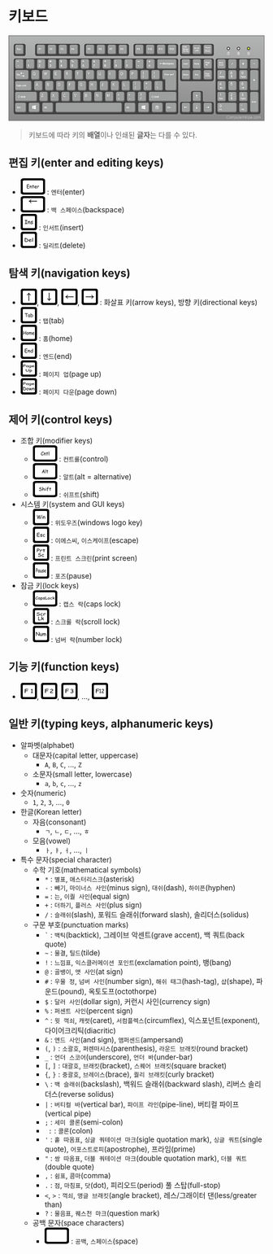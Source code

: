 # 키보드

<img src="./keyboard/keyboard.jpg" style="background-color: #BBBBBB">

> 키보드에 따라 키의 **배열**이나 인쇄된 **글자**는 다를 수 있다.

## 편집 키(enter and editing keys)

- ![`Enter`](./keyboard/enter.png) : `엔터`(enter)
- ![`BS`](./keyboard/backspace.png) : `백 스페이스`(backspace)
- ![`Ins`](./keyboard/insert.png) : `인서트`(insert)
- ![`Del`](./keyboard/delete.png) : `딜리트`(delete)

## 탐색 키(navigation keys)

- ![`↑`](./keyboard/up.png), ![`↓`](./keyboard/down.png), ![`←`](./keyboard/left.png), ![`→`](./keyboard/right.png) : 화살표 키(arrow keys), 방향 키(directional keys)
- ![`Tab`](./keyboard/tab.png) : `탭`(tab)
- ![`Home`](./keyboard/home.png) : `홈`(home)
- ![`End`](./keyboard/end.png) : `엔드`(end)
- ![`PgUp`](./keyboard/page_up.png) : `페이지 업`(page up)
- ![`PgDn`](./keyboard/page_down.png) : `페이지 다운`(page down)

## 제어 키(control keys)

- 조합 키(modifier keys)
  - ![`Ctrl`](./keyboard/control.png) : `컨트롤`(control)
  - ![`Alt`](./keyboard/alt.png) : `알트`(alt = alternative)
  - ![`Shift`](./keyboard/shift.png) : `쉬프트`(shift)
- 시스템 키(system and GUI keys)
  - ![`Win`](./keyboard/windows_logo.png) : `위도우즈`(windows logo key)
  - ![`Esc`](./keyboard/escape.png) : `이에스씨`, `이스케이프`(escape)
  - ![`PrtSc`](./keyboard/print_screen.png) : `프린트 스크린`(print screen)
  - ![`Pause`](./keyboard/pause.png) : `포즈`(pause)
- 잠금 키(lock keys)
  - ![`CapsLock`](./keyboard/capslock.png) : `캡스 락`(caps lock)
  - ![`ScrLk`](./keyboard/scroll_lock.png) : `스크롤 락`(scroll lock)
  - ![`Num`](./keyboard/num_lock.png) : `넘버 락`(number lock)

## 기능 키(function keys)

- ![`F1`](./keyboard/f1.png), ![`F2`](./keyboard/f2.png), ![`F3`](./keyboard/f3.png), ..., ![`F12`](./keyboard/f12.png)

## 일반 키(typing keys, alphanumeric keys)

- 알파벳(alphabet)
  - 대문자(capital letter, uppercase)
    - `A`, `B`, `C`, ..., `Z`
  - 소문자(small letter, lowercase)
    - `a`, `b`, `c`, ..., `z`
- 숫자(numeric)
  - `1`, `2`, `3`, ..., `0`
- 한글(Korean letter)
  - 자음(consonant)
    - `ㄱ`, `ㄴ`, `ㄷ`, ..., `ㅎ`
  - 모음(vowel)
    - `ㅏ`, `ㅑ`, `ㅓ`, ..., `ㅣ`
- 특수 문자(special character)
  - 수학 기호(mathematical symbols)
    - `*` : `별표`, `애스터리스크`(asterisk)
    - `-` : `빼기`, `마이너스 사인`(minus sign), `대쉬`(dash), `하이픈`(hyphen)
    - `=` : `는`, `이퀄 사인`(equal sign)
    - `+` : `더하기`, `플러스 사인`(plus sign)
    - `/` : `슬래쉬`(slash), 포워드 슬래쉬(forward slash), 솔리더스(solidus)
  - 구문 부호(punctuation marks)
    - `` ` `` : `백틱`(backtick), 그레이브 악센트(grave accent), 백 쿼트(back quote)
    - `~` : `물결`, `틸드`(tilde)
    - `!` : `느낌표`, `익스클러메이션 포인트`(exclamation point), 뱅(bang)
    - `@` : `골뱅이`, `앳 사인`(at sign)
    - `#` : `우물 정`, `넘버 사인`(number sign), `해쉬 태그`(hash-tag), `샵`(shape), 파운드(pound), 옥토도프(octothorpe)
    - `$` : `달러 사인`(dollar sign), 커런시 사인(currency sign)
    - `%` : `퍼센트 사인`(percent sign)
    - `^` : `윗 꺽쇠`, `캐럿`(caret), `서컴플렉스`(circumflex), 익스포넌트(exponent), 다이어크리틱(diacritic)
    - `&` : `앤드 사인`(and sign), `앰퍼센드`(ampersand)
    - `(`, `)` : `소괄호`, `퍼렌떠시스`(parenthesis), `라운드 브래킷`(round bracket)
    - `_` : `언더 스코어`(underscore), `언더 바`(under-bar)
    - `[`, `]` : `대괄호`, `브래킷`(bracket), `스퀘어 브래킷`(square bracket)
    - `{`, `}` : `중괄호`, `브레이스`(brace), `퀄리 브래킷`(curly bracket)
    - `\` : `백 슬래쉬`(backslash), 백워드 슬래쉬(backward slash), 리버스 솔리더스(reverse solidus)
    - `|` : `버티컬 바`(vertical bar), `파이프 라인`(pipe-line), 버티컬 파이프(vertical pipe)
    - `;` : `세미 콜론`(semi-colon)
    - ` :` : `콜론`(colon)
    - `'` : `홑 따옴표`, `싱글 쿼테이션 마크`(sigle quotation mark), `싱글 쿼트`(single quote), `어포스트로피`(apostrophe), 프라임(prime)
    - `"` : `쌍 따옴표`, `더블 쿼테이션 마크`(double quotation mark), `더블 쿼트`(double quote)
    - `,` : `쉼표`, `콤마`(comma)
    - `.` : `점`, `마침표`, `닷`(dot), 피리오드(period) 풀 스탑(full-stop)
    - `<`, `>` : `꺽쇠`, `앵글 브래킷`(angle bracket), 레스/그래이터 댄(less/greater than)
    - `?` : `물음표`, `퀘스천 마크`(question mark)
  - 공백 문자(space characters)
    - ![` `](./keyboard/space.png) : `공백`, `스페이스`(space)
